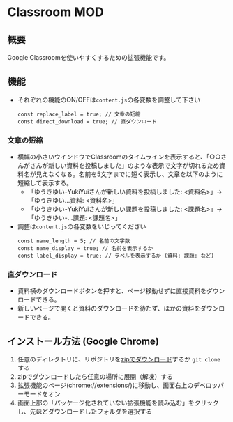 # Classroom MOD
## 概要
Google Classroomを使いやすくするための拡張機能です。
## 機能
- それぞれの機能のON/OFFは`content.js`の各変数を調整して下さい
  ```
  const replace_label = true; // 文章の短縮
  const direct_download = true; // 直ダウンロード
  ```
### 文章の短縮
- 横幅の小さいウインドウでClassroomのタイムラインを表示すると、「○○さんがさんが新しい資料を投稿しました」のような表示で文字が切れるため資料名が見えなくなる。名前を5文字までに短く表示し、文章を以下のように短縮して表示する。
  - 「ゆうきゆい-YukiYuiさんが新しい資料を投稿しました: <資料名>」→「ゆうきゆい…資料: <資料名>」
  - 「ゆうきゆい-YukiYuiさんが新しい課題を投稿しました: <課題名>」→「ゆうきゆい-…課題: <課題名>」
- 調整は`content.js`の各変数をいじってください
  ```
  const name_length = 5; // 名前の文字数
  const name_display = true; // 名前を表示するか
  const label_display = true; // ラベルを表示するか (資料: 課題: など)
  ```
### 直ダウンロード
- 資料横のダウンロードボタンを押すと、ページ移動せずに直接資料をダウンロードできる。
- 新しいページで開くと資料のダウンロードを待たず、ほかの資料をダウンロードできる。
## インストール方法 (Google Chrome)
1. 任意のディレクトリに、リポジトリを[zipでダウンロード](https://github.com/Yuki-Yui/classroom-mod/archive/refs/heads/main.zip)するか ```git clone``` する
1. zipでダウンロードしたら任意の場所に展開（解凍）する
1. 拡張機能のページ(chrome://extensions/)に移動し、画面右上のデベロッパーモードをオン
1. 画面上部の「パッケージ化されていない拡張機能を読み込む」をクリックし、先ほどダウンロードしたフォルダを選択する
